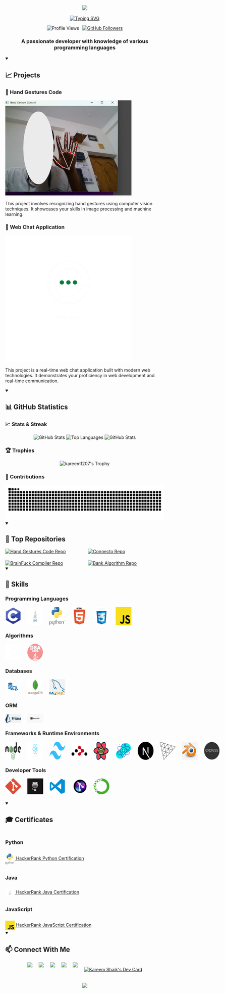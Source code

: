 <div align="center">
  <img src="https://capsule-render.vercel.app/api?type=waving&color=gradient&height=200&section=header&text=Shaik%20Kareem&fontSize=80&fontAlignY=35&animation=twinkling&desc=Developer%20|%20Engineer%20|%20Creator&descAlignY=60"/>

  [![Typing SVG](https://readme-typing-svg.herokuapp.com?font=Fira+Code&pause=1000&color=7B36F7&width=435&lines=Full+Stack+Developer;Computer+Vision+Engineer;Prompt+Engineer)](https://git.io/typing-svg)

  <div style="display: flex; align-items: center; justify-content: center; gap: 10px;">
    <img src="https://komarev.com/ghpvc/?username=kareem1207&color=blueviolet" alt="Profile Views"/>
    <a href="https://github.com/kareem1207?tab=followers">
      <img src="https://img.shields.io/github/followers/kareem1207?label=Followers&style=social" alt="GitHub Followers"/>
    </a>
  </div>
</div>

<h3 align="center">A passionate developer with knowledge of various programming languages</h3>

<details open>
<summary><h2>📈 Projects</h2></summary>

### 💫 Hand Gestures Code
<img src="./images/Projects/hand-gestures.png" alt="Hand Gestures Code" width="400">

This project involves recognizing hand gestures using computer vision techniques. It showcases your skills in image processing and machine learning.

### 💬 Web Chat Application
<picture>
  <source media="(prefers-color-scheme: dark)" srcset="./images/Projects/web-chat.png">
  <source media="(prefers-color-scheme: light)" srcset="./images/Projects/web-chat-light.png">
  <img alt="Web Chat Application" src="./images/Projects/web-chat.png" width="400">
</picture>

This project is a real-time web chat application built with modern web technologies. It demonstrates your proficiency in web development and real-time communication.
</details>

<details open>
<summary><h2>📊 GitHub Statistics</h2></summary>

### 📈 Stats & Streak
<div align="center">
  <picture>
    <source media="(prefers-color-scheme: dark)" srcset="https://github-readme-stats.vercel.app/api?username=kareem1207&theme=midnight-purple&show_icons=true&hide_border=true&include_all_commits=true#">
    <source media="(prefers-color-scheme: light)" srcset="https://github-readme-stats.vercel.app/api?username=kareem1207&theme=flag-india&show_icons=true&hide_border=true&include_all_commits=true#gh">
    <img alt="GitHub Stats" src="https://github-readme-stats.vercel.app/api?username=kareem1207&theme=midnight-purple&show_icons=true&hide_border=true&include_all_commits=true">
  </picture>

  <picture>
    <source media="(prefers-color-scheme: dark)" srcset="https://github-readme-stats.vercel.app/api/top-langs/?username=kareem1207&theme=outrun&layout=donut&size_weight=0.5&count_weight=0.5&langs_count=20&hide_border=true#gh-dark-mode-only">
    <source media="(prefers-color-scheme: light)" srcset="https://github-readme-stats.vercel.app/api/top-langs/?username=kareem1207&theme=swift&layout=donut&size_weight=0.5&count_weight=0.5&langs_count=20&hide_border=true#gh-light-mode-only">
    <img alt="Top Languages" src="https://github-readme-stats.vercel.app/api/top-langs/?username=kareem1207&theme=outrun&layout=donut&size_weight=0.5&count_weight=0.5&langs_count=20&hide_border=true">
  </picture>

  <picture>
    <source media="(prefers-color-scheme: dark)" srcset="https://github-readme-streak-stats.herokuapp.com?user=kareem1207&theme=midnight-purple&hide_border=true&date_format=M%20j%5B%2C%20Y%5D">
    <source media="(prefers-color-scheme: light)" srcset="https://github-readme-streak-stats.herokuapp.com?user=kareem1207&theme=flag-india&hide_border=true&date_format=M%20j%5B%2C%20Y%5D">
    <img alt="GitHub Stats" src="https://github-readme-streak-stats.herokuapp.com?user=kareem1207&theme=midnight-purple&hide_border=true&date_format=M%20j%5B%2C%20Y%5D">
  </picture>
</div>

### 🏆 Trophies
<p align="center">
  <img src="https://github-profile-trophy.vercel.app/?username=kareem1207&theme=darkhub&no-frame=true&margin-w=15&margin-h=15&column=7&no-bg=true&rank=-?" alt="kareem1207's Trophy"/>
</p>

### 🐍 Contributions
<picture>
  <source media="(prefers-color-scheme: dark)" srcset="https://raw.githubusercontent.com/kareem1207/kareem1207/output/github-snake-dark.svg" />
  <source media="(prefers-color-scheme: light)" srcset="https://raw.githubusercontent.com/kareem1207/kareem1207/output/github-snake.svg" />
  <img alt="github-snake" src="https://raw.githubusercontent.com/kareem1207/kareem1207/output/github-snake.svg" />
</picture>
</details>

<details open>
<summary><h2>🚀 Top Repositories</h2></summary>
<div style="display: grid; grid-template-columns: repeat(2, 1fr); gap: 20px;">
  <a href="https://github.com/kareem1207/Hand-gestures">
    <picture>
      <source media="(prefers-color-scheme: dark)" srcset="https://github-readme-stats.vercel.app/api/pin/?username=kareem1207&theme=blue-green&repo=Hand-gestures&hide_border=true">
      <source media="(prefers-color-scheme: light)" srcset="https://github-readme-stats.vercel.app/api/pin/?username=kareem1207&theme=ambient_gradient&repo=Hand-gestures&hide_border=false">
      <img alt="Hand Gestures Code Repo" src="https://github-readme-stats.vercel.app/api/pin/?username=kareem1207&theme=blue-green&repo=Hand-gestures&hide_border=true">
    </picture>
  </a>
  <a href="https://github.com/kareem1207/Connecto">
    <picture>
      <source media="(prefers-color-scheme: dark)" srcset="https://github-readme-stats.vercel.app/api/pin/?username=kareem1207&theme=great-gatsby&repo=Connecto&hide_border=true">
      <source media="(prefers-color-scheme: light)" srcset="https://github-readme-stats.vercel.app/api/pin/?username=kareem1207&theme=buefy&repo=Connecto&hide_border=false">
      <img alt="Connecto Repo" src="https://github-readme-stats.vercel.app/api/pin/?username=kareem1207&theme=great-gatsby&repo=Connecto&hide_border=true">
    </picture>
  </a>
  <a href="https://github.com/kareem1207/BrainFuck-c-Compiler">
    <picture>
      <source media="(prefers-color-scheme: dark)" srcset="https://github-readme-stats.vercel.app/api/pin/?username=kareem1207&theme=holi&repo=BrainFuck-c-Compiler&hide_border=true">
      <source media="(prefers-color-scheme: light)" srcset="https://github-readme-stats.vercel.app/api/pin/?username=kareem1207&theme=vue&repo=BrainFuck-c-Compiler&hide_border=false">
      <img alt="BrainFuck Compiler Repo" src="https://github-readme-stats.vercel.app/api/pin/?username=kareem1207&theme=holi&repo=BrainFuck-c-Compiler&hide_border=true">
    </picture>
  </a>
  <a href="https://github.com/kareem1207/Bank-Algorithm-in-java">
    <picture>
      <source media="(prefers-color-scheme: dark)" srcset="https://github-readme-stats.vercel.app/api/pin/?username=kareem1207&theme=codeSTACKr&repo=Bank-Algorithm-in-java&hide_border=true">
      <source media="(prefers-color-scheme: light)" srcset="https://github-readme-stats.vercel.app/api/pin/?username=kareem1207&theme=graywhite&repo=Bank-Algorithm-in-java&hide_border=false">
      <img alt="Bank Algorithm Repo" src="https://github-readme-stats.vercel.app/api/pin/?username=kareem1207&theme=codeSTACKr&repo=Bank-Algorithm-in-java&hide_border=true">
    </picture>
  </a>
</div>
</details>

<details open>
<summary><h2>🎯 Skills</h2></summary>

### Programming Languages
<div style="display: flex; gap: 20px; margin-bottom: 20px;">
  <img src="./images/Programming Languages/c.png" alt="C" width="50">
  <img src="./images/Programming Languages/java.png" alt="Java" width="50">
  <img src="./images/Programming Languages/python.png" alt="Python" width="50">
  <img src="./images/Programming Languages/html.png" alt="HTML" width="50">
  <img src="./images/Programming Languages/css.png" alt="CSS" width="50">
  <img src="./images/Programming Languages/java-script.png" alt="JavaScript" width="50">
</div>

### Algorithms
<div style="display: flex; gap: 20px; margin-bottom: 20px;">
  <picture>
    <source media="(prefers-color-scheme: dark)" srcset="./images/Algorithms/dsa.png">
    <source media="(prefers-color-scheme: light)" srcset="./images/Algorithms/dsa-light.png">
    <img src="./images/Algorithms/dsa.png" alt="DSA - C" width="50">
  </picture>
  <img src="./images/Algorithms/DSA-Java.png" alt="DSA - Java" width="50">
</div>

### Databases
<div style="display: flex; gap: 20px; margin-bottom: 20px;">
  <img src="./images/Databases/sql.png" alt="SQL" width="50">
  <img src="./images/Databases/mongodb.png" alt="MongoDB" width="50">
  <img src="./images/Databases/mysql.png" alt="Mysql" width="50">
</div>

### ORM
<div style="display: flex; gap: 20px; margin-bottom: 20px;">
  <img src="./images/ORM/prisma.png" alt="Prisma" width="50">
  <img src="./images/ORM/drizzle.jpeg" alt="Hibernate" width="50">
</div>

### Frameworks & Runtime Environments
<div style="display: flex; gap: 20px; margin-bottom: 20px;">
  <img src="./images/Frameworks/nodejs.png" alt="Node.js" width="50">
  <img src="./images/Frameworks/React.png" alt="React" width="50">
  <img src="./images/Frameworks/tailwind.png" alt="Tailwind CSS" width="50">
  <img src="./images/Frameworks/react-router.svg" alt="React Router DOM" width="50">
  <img src="./images/Frameworks/React Query.png" alt="React Query" width="50">
  <img src="./images/Frameworks/react-fiber.png" alt="React Three Fiber" width="50">
  <img src="./images/Frameworks/Next.js.png" alt="Next.js" width="50">
  <img src="./images/Frameworks/Three-js.png" alt="Three.js" width="50">
  <img src="./images/Frameworks/blender.jpg" alt="Blender" width="50">
  <img src="./images/Frameworks/express-js.png" alt="Express" width="50">
</div>

### Developer Tools
<div style="display: flex; gap: 20px; margin-bottom: 20px;">
  <img src="./images/Developer Tools/git.png" alt="Git" width="50">
  <img src="./images/Developer Tools/Github.jpg" alt="GitHub" width="50">
  <img src="./images/Developer Tools/Vscode.png" alt="VS Code" width="50">
  <img src="./images/Developer Tools/gitlens-logo.png" alt="Git lens" width="50">
  <img src="./images/Developer Tools/conda.png" alt="Conda" width="50">
</div>
</details>

<details open>
<summary><h2>🎓 Certificates</h2></summary>
<div style="display: flex; flex-direction: column; gap: 10px;">

### Python
<a href="https://www.hackerrank.com/certificates/a2e14641612f" target="_blank">
    <img src="./images/Programming Languages/python.png" alt="Python" width="30" style="vertical-align: middle;"> 
    HackerRank Python Certification
</a>

### Java
<a href="https://www.hackerrank.com/certificates/e92107aec059" target="_blank">
    <img src="./images/Programming Languages/java.png" alt="Java" width="30" style="vertical-align: middle;"> 
    HackerRank Java Certification
</a>

### JavaScript
<a href="https://www.hackerrank.com/certificates/e662d777b886" target="_blank">
    <img src="./images/Programming Languages/java-script.png" alt="JavaScript" width="30" style="vertical-align: middle;">
    HackerRank JavaScript Certification
</a>
</div>
</details>

<details open>
<summary><h2>📫 Connect With Me</h2></summary>
<div align="center" style="display: flex; justify-content: center; gap: 20px; margin: 20px 0;">
  <a href="mailto:kareemshaik1207@gmail.com">
    <img src="https://img.shields.io/badge/Gmail-D14836?style=for-the-badge&logo=gmail&logoColor=white"/>
  </a>
  <a href="https://github.com/kareem1207">
    <img src="https://img.shields.io/badge/GitHub-100000?style=for-the-badge&logo=github&logoColor=white"/>
  </a>
  <a href="https://app.daily.dev/kareemshaik">
    <img src="https://img.shields.io/badge/daily.dev-CE3DF3?style=for-the-badge&logo=dailydotdev&logoColor=white"/>
  </a>
  <a href="https://www.instagram.com/kareem_shaik1207">
    <img src="https://img.shields.io/badge/Instagram-E4405F?style=for-the-badge&logo=instagram&logoColor=white"/>
  </a>
  <a href="https://x.com/KareemShaik1207">
    <img src="https://img.shields.io/badge/X-%23000000.svg?style=for-the-badge&logo=X&logoColor=white"/>
  </a>
  
<a href="https://app.daily.dev/kareemshaik"><img src="https://api.daily.dev/devcards/v2/lz1v3fjoRb3KIBleM0K3U.png?type=wide&r=bnk" width="652" alt="Kareem Shaik's Dev Card"/></a>
</div>
</details>

<div align="center">
  <img src="https://capsule-render.vercel.app/api?type=waving&color=gradient&height=100&section=footer"/>
</div>